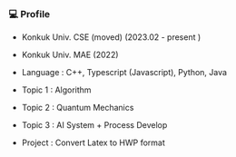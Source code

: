 ### 💻 Profile

- Konkuk Univ. CSE (moved) (2023.02 - present )
- Konkuk Univ. MAE (2022)

- Language : C++, Typescript (Javascript), Python, Java
- Topic 1 : Algorithm
- Topic 2 : Quantum Mechanics
- Topic 3 : AI System + Process Develop

- Project : Convert Latex to HWP format
